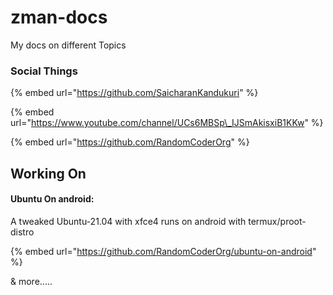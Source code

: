 # zman-docs

My docs on different Topics

### Social Things

{% embed url="https://github.com/SaicharanKandukuri" %}

{% embed url="https://www.youtube.com/channel/UCs6MBSp\_IJSmAkisxiB1KKw" %}

{% embed url="https://github.com/RandomCoderOrg" %}

## Working On

#### Ubuntu On android:

A tweaked Ubuntu-21.04 with xfce4 runs on android with termux/proot-distro

{% embed url="https://github.com/RandomCoderOrg/ubuntu-on-android" %}

& more.....

